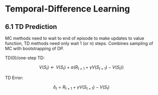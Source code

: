 # Temporal-Difference Learning

## 6.1 TD Prediction

MC methods need to wait to end of episode to make updates to value function, TD methods need only wait 1 (or n) steps. Combines sampling of MC with bootstrapping of DP.

TD(0)/one-step TD:

$$ V(S_t) \leftarrow V(S_t) + \alpha (R_{t+1} + \gamma V(S_{t+1}) - V(S_t)) $$

TD Error:

$$ \delta_t = R_{t+1} + \gamma V(S_{t+1}) - V(S_t) $$
